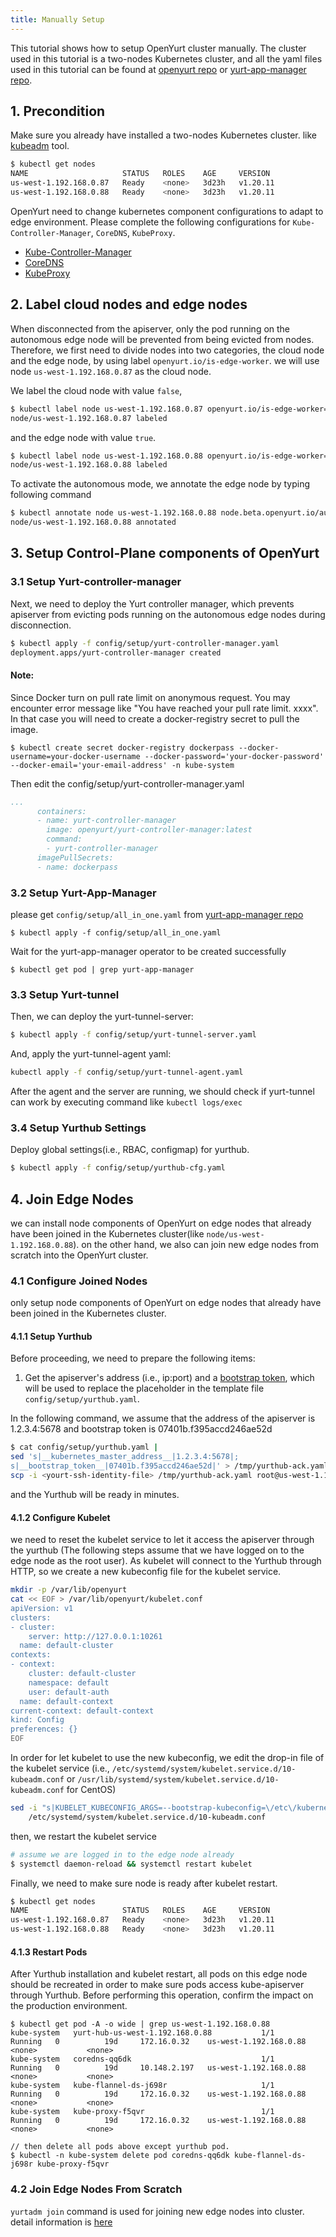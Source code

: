```yaml
---
title: Manually Setup
---
```


This tutorial shows how to setup OpenYurt cluster manually. The cluster used in this tutorial is a
two-nodes Kubernetes cluster, and all the yaml files used in this tutorial can be found
at [openyurt repo](https://github.com/openyurtio/openyurt/tree/master/config/setup) or [yurt-app-manager repo](https://github.com/openyurtio/yurt-app-manager/tree/master/config/setup).

## 1. Precondition

Make sure you already have installed a two-nodes Kubernetes cluster. like [kubeadm](https://kubernetes.io/docs/setup/production-environment/tools/kubeadm/create-cluster-kubeadm/) tool.
```bash
$ kubectl get nodes
NAME                     STATUS   ROLES    AGE     VERSION
us-west-1.192.168.0.87   Ready    <none>   3d23h   v1.20.11
us-west-1.192.168.0.88   Ready    <none>   3d23h   v1.20.11
```

OpenYurt need to change kubernetes component configurations to adapt to edge environment. Please complete the following configurations for `Kube-Controller-Manager`, `CoreDNS`, `KubeProxy`.
- [Kube-Controller-Manager](./openyurt-prepare.md#1-kube-controller-manager-adjustment)
- [CoreDNS](./openyurt-prepare.md#2-coredns-adjustment)
- [KubeProxy](./openyurt-prepare.md#3-kubeproxy-adjustment)

## 2. Label cloud nodes and edge nodes

When disconnected from the apiserver, only the pod running on the autonomous edge node will
be prevented from being evicted from nodes. Therefore, we first need to divide nodes into two categories, the cloud node
and the edge node, by using label `openyurt.io/is-edge-worker`. 
we will use node `us-west-1.192.168.0.87` as the cloud node.

We label the cloud node with value `false`,
```bash
$ kubectl label node us-west-1.192.168.0.87 openyurt.io/is-edge-worker=false
node/us-west-1.192.168.0.87 labeled
```

and the edge node with value `true`.
```bash
$ kubectl label node us-west-1.192.168.0.88 openyurt.io/is-edge-worker=true
node/us-west-1.192.168.0.88 labeled
```

To activate the autonomous mode, we annotate the edge node by typing following command
```bash
$ kubectl annotate node us-west-1.192.168.0.88 node.beta.openyurt.io/autonomy=true
node/us-west-1.192.168.0.88 annotated
```

## 3. Setup Control-Plane components of OpenYurt

### 3.1 Setup Yurt-controller-manager

Next, we need to deploy the Yurt controller manager, which prevents apiserver from evicting pods running on the
autonomous edge nodes during disconnection.
```bash
$ kubectl apply -f config/setup/yurt-controller-manager.yaml
deployment.apps/yurt-controller-manager created
```
#### Note:
Since Docker turn on pull rate limit on anonymous request. You may encounter error message like "You have reached your pull rate limit. xxxx". In that case you will need to create a docker-registry secret to pull the image.
```
$ kubectl create secret docker-registry dockerpass --docker-username=your-docker-username --docker-password='your-docker-password' --docker-email='your-email-address' -n kube-system
```
Then edit the config/setup/yurt-controller-manager.yaml
```yaml
...
      containers:
      - name: yurt-controller-manager
        image: openyurt/yurt-controller-manager:latest
        command:
        - yurt-controller-manager
      imagePullSecrets:
      - name: dockerpass
```

### 3.2 Setup Yurt-App-Manager

please get `config/setup/all_in_one.yaml` from [yurt-app-manager repo](https://github.com/openyurtio/yurt-app-manager/tree/master/config/setup)
```
$ kubectl apply -f config/setup/all_in_one.yaml
```

Wait for the yurt-app-manager operator to be created successfully
```
$ kubectl get pod | grep yurt-app-manager
```

### 3.3 Setup Yurt-tunnel

Then, we can deploy the yurt-tunnel-server:
```bash
$ kubectl apply -f config/setup/yurt-tunnel-server.yaml
```

And, apply the yurt-tunnel-agent yaml:
```bash
kubectl apply -f config/setup/yurt-tunnel-agent.yaml
```

After the agent and the server are running, we should check if yurt-tunnel can work by executing command like `kubectl logs/exec`

### 3.4 Setup Yurthub Settings

Deploy global settings(i.e., RBAC, configmap) for yurthub.
```bash
$ kubectl apply -f config/setup/yurthub-cfg.yaml
```

## 4. Join Edge Nodes

we can install node components of OpenYurt on edge nodes that already have been joined in the Kubernetes cluster(like `node/us-west-1.192.168.0.88`). on the other hand,
we also can join new edge nodes from scratch into the OpenYurt cluster.

### 4.1 Configure Joined Nodes

only setup node components of OpenYurt on edge nodes that already have been joined in the Kubernetes cluster.

#### 4.1.1 Setup Yurthub

Before proceeding, we need to prepare the following items:
1. Get the apiserver's address (i.e., ip:port) and a [bootstrap token](https://kubernetes.io/docs/reference/access-authn-authz/bootstrap-tokens/), which will be used to replace the placeholder in the template file `config/setup/yurthub.yaml`.

In the following command, we assume that the address of the apiserver is 1.2.3.4:5678 and bootstrap token is 07401b.f395accd246ae52d
```bash
$ cat config/setup/yurthub.yaml |
sed 's|__kubernetes_master_address__|1.2.3.4:5678|;
s|__bootstrap_token__|07401b.f395accd246ae52d|' > /tmp/yurthub-ack.yaml &&
scp -i <yourt-ssh-identity-file> /tmp/yurthub-ack.yaml root@us-west-1.192.168.0.88:/etc/kubernetes/manifests
```
and the Yurthub will be ready in minutes.

#### 4.1.2 Configure Kubelet

we need to reset the kubelet service to let it access the apiserver through the yurthub (The following steps assume that we have logged on to the edge node as the root user).
As kubelet will connect to the Yurthub through HTTP, so we create a new kubeconfig file for the kubelet service.
```bash
mkdir -p /var/lib/openyurt
cat << EOF > /var/lib/openyurt/kubelet.conf
apiVersion: v1
clusters:
- cluster:
    server: http://127.0.0.1:10261
  name: default-cluster
contexts:
- context:
    cluster: default-cluster
    namespace: default
    user: default-auth
  name: default-context
current-context: default-context
kind: Config
preferences: {}
EOF
```

In order for let kubelet to use the new kubeconfig, we edit the drop-in file of the kubelet service (i.e., `/etc/systemd/system/kubelet.service.d/10-kubeadm.conf` or `/usr/lib/systemd/system/kubelet.service.d/10-kubeadm.conf` for CentOS)
```bash
sed -i "s|KUBELET_KUBECONFIG_ARGS=--bootstrap-kubeconfig=\/etc\/kubernetes\/bootstrap-kubelet.conf\ --kubeconfig=\/etc\/kubernetes\/kubelet.conf|KUBELET_KUBECONFIG_ARGS=--kubeconfig=\/var\/lib\/openyurt\/kubelet.conf|g" \
    /etc/systemd/system/kubelet.service.d/10-kubeadm.conf
```

then, we restart the kubelet service
```bash
# assume we are logged in to the edge node already
$ systemctl daemon-reload && systemctl restart kubelet
```

Finally, we need to make sure node is ready after kubelet restart.
```bash
$ kubectl get nodes
NAME                     STATUS   ROLES    AGE     VERSION
us-west-1.192.168.0.87   Ready    <none>   3d23h   v1.20.11
us-west-1.192.168.0.88   Ready    <none>   3d23h   v1.20.11
```

#### 4.1.3 Restart Pods

After Yurthub installation and kubelet restart, all pods on this edge node should be recreated in order to make sure pods access kube-apiserver through Yurthub.
Before performing this operation, confirm the impact on the production environment.
```
$ kubectl get pod -A -o wide | grep us-west-1.192.168.0.88
kube-system   yurt-hub-us-west-1.192.168.0.88           1/1     Running   0          19d     172.16.0.32    us-west-1.192.168.0.88   <none>           <none>
kube-system   coredns-qq6dk                             1/1     Running   0          19d     10.148.2.197   us-west-1.192.168.0.88   <none>           <none>
kube-system   kube-flannel-ds-j698r                     1/1     Running   0          19d     172.16.0.32    us-west-1.192.168.0.88   <none>           <none>
kube-system   kube-proxy-f5qvr                          1/1     Running   0          19d     172.16.0.32    us-west-1.192.168.0.88   <none>           <none>

// then delete all pods above except yurthub pod.
$ kubectl -n kube-system delete pod coredns-qq6dk kube-flannel-ds-j698r kube-proxy-f5qvr
```

### 4.2 Join Edge Nodes From Scratch

`yurtadm join` command is used for joining new edge nodes into cluster. detail information is [here](./yurtadm-init-join.md#23joining-nodes-to-cluster)